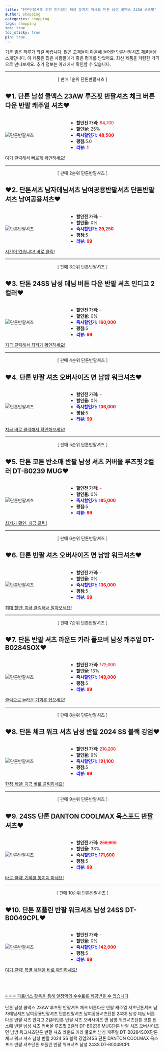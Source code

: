 ```yaml
---
title: "단톤반팔셔츠 추천 인기있는 제품 놓치지 마세요 단톤 남성 쿨맥스 23AW 루즈핏"
author: shopping
categories: shopping
tags: shopping
toc: true
toc_sticky: true
pin: true
---
```

기분 좋은 하루가 되길 바랍니다. 많은 고객들이 마음에 들어한 단톤반팔셔츠 제품들을 소개합니다. 이 제품은 많은 사람들에게 좋은 평가를 받았어요. 최신 제품을 저렴한 가격으로 만나보세요. 추가 정보는 아래에서 확인할 수 있습니다.

---
<p class="toplist" style="margin: 0 auto; display: block; width: fit-content;">[ 판매 1순위 단톤반팔셔츠 ]</p>

<h2><strong>❤️1. 단톤 남성 쿨맥스 23AW 루즈핏 반팔셔츠 체크 버튼다운 반팔 캐주얼 셔츠❤️</strong></h2>

<div style="display: flex; align-items: center;">
    <div style="flex: 0.4;">
        <img src="https://thumbnail6.coupangcdn.com/thumbnails/remote/230x230ex/image/vendor_inventory/32a1/68a78881cb48b1be4f070376b0851e89eb6352f1f2831afb9801f66833fc.jpg" alt="단톤반팔셔츠" style="max-width: 100%;">
    </div>
    <div style="flex: 0.6; margin-left: 10px;">
        <ul>
            <li><strong>할인전 가격:</strong> <del style="color: red;">64,700</del></li>
            <li><strong>할인율:</strong> 25%</li>
            <li><span style='color:blue'><strong>즉시할인가:</strong></span> <span style='color:red'><strong>48,500</strong></span></li>
            <li><strong>평점:</strong>5.0</li>
            <li><span style='color:blue'><strong>리뷰:</strong></span> <span style='color:red'><strong>1</strong></span></li>
        </ul>
    </div>
</div>
<div class="center">
    <a href="https://selin100587001.github.io?lptag=AF9450613&subid=githubio&pageKey=8095556133&traceid=V0-153&itemId=22883455863&vendorItemId=89918032341" class="myButton">
        여기 클릭해서 빠르게 확인하세요!
    </a>
</div>


---
<p class="toplist" style="margin: 0 auto; display: block; width: fit-content;">[ 판매 2순위 단톤반팔셔츠 ]</p>

<h2><strong>❤️2. 단톤셔츠 남자데님셔츠 남여공용반팔셔츠 단톤반팔셔츠 남여공용셔츠❤️</strong></h2>

<div style="display: flex; align-items: center;">
    <div style="flex: 0.4;">
        <img src="https://thumbnail6.coupangcdn.com/thumbnails/remote/230x230ex/image/vendor_inventory/9b6c/fb79e35a019fcbfe46808e66424e43fbf4123696b66bfb2e0f028bbd4225.jpeg" alt="단톤반팔셔츠" style="max-width: 100%;">
    </div>
    <div style="flex: 0.6; margin-left: 10px;">
        <ul>
            <li><strong>할인전 가격:</strong> <del style="color: red;">-</del></li>
            <li><strong>할인율:</strong> 0%</li>
            <li><span style='color:blue'><strong>즉시할인가:</strong></span> <span style='color:red'><strong>29,250</strong></span></li>
            <li><strong>평점:</strong>5</li>
            <li><span style='color:blue'><strong>리뷰:</strong></span> <span style='color:red'><strong>99</strong></span></li>
        </ul>
    </div>
</div>
<div class="center">
    <a href="https://selin100587001.github.io?lptag=AF9450613&subid=githubio&pageKey=8192076121&traceid=V0-153&itemId=23448387550&vendorItemId=90475157891" class="myButton">
        시간이 없습니다! 바로 클릭!
    </a>
</div>


---
<p class="toplist" style="margin: 0 auto; display: block; width: fit-content;">[ 판매 3순위 단톤반팔셔츠 ]</p>

<h2><strong>❤️3. 단톤 24SS 남성 데님 버튼 다운 반팔 셔츠 인디고 2컬러❤️</strong></h2>

<div style="display: flex; align-items: center;">
    <div style="flex: 0.4;">
        <img src="https://thumbnail6.coupangcdn.com/thumbnails/remote/230x230ex/image/vendor_inventory/4422/ab91817d591bfaabd773cd5cb7abb056485aba46cdf673f6b36ea736eadb.jpg" alt="단톤반팔셔츠" style="max-width: 100%;">
    </div>
    <div style="flex: 0.6; margin-left: 10px;">
        <ul>
            <li><strong>할인전 가격:</strong> <del style="color: red;">-</del></li>
            <li><strong>할인율:</strong> 0%</li>
            <li><span style='color:blue'><strong>즉시할인가:</strong></span> <span style='color:red'><strong>160,000</strong></span></li>
            <li><strong>평점:</strong>5</li>
            <li><span style='color:blue'><strong>리뷰:</strong></span> <span style='color:red'><strong>99</strong></span></li>
        </ul>
    </div>
</div>
<div class="center">
    <a href="https://selin100587001.github.io?lptag=AF9450613&subid=githubio&pageKey=8040485807&traceid=V0-153&itemId=22509970286&vendorItemId=89552055585" class="myButton">
        지금 클릭해서 최저가 확인하세요!
    </a>
</div>


---
<p class="toplist" style="margin: 0 auto; display: block; width: fit-content;">[ 판매 4순위 단톤반팔셔츠 ]</p>

<h2><strong>❤️4. 단톤 반팔 셔츠 오버사이즈 면 남방 워크셔츠❤️</strong></h2>

<div style="display: flex; align-items: center;">
    <div style="flex: 0.4;">
        <img src="https://thumbnail8.coupangcdn.com/thumbnails/remote/230x230ex/image/vendor_inventory/4feb/9713f3c5aaf5fed9ad41affec4aba91d6bdddf4823b012e9f0cac3898949.jpg" alt="단톤반팔셔츠" style="max-width: 100%;">
    </div>
    <div style="flex: 0.6; margin-left: 10px;">
        <ul>
            <li><strong>할인전 가격:</strong> <del style="color: red;">-</del></li>
            <li><strong>할인율:</strong> 0%</li>
            <li><span style='color:blue'><strong>즉시할인가:</strong></span> <span style='color:red'><strong>136,000</strong></span></li>
            <li><strong>평점:</strong>5</li>
            <li><span style='color:blue'><strong>리뷰:</strong></span> <span style='color:red'><strong>99</strong></span></li>
        </ul>
    </div>
</div>
<div class="center">
    <a href="https://selin100587001.github.io?lptag=AF9450613&subid=githubio&pageKey=7288829070&traceid=V0-153&itemId=18624793071&vendorItemId=86566394507" class="myButton">
        지금 바로 클릭해서 확인해보세요!
    </a>
</div>


---
<p class="toplist" style="margin: 0 auto; display: block; width: fit-content;">[ 판매 5순위 단톤반팔셔츠 ]</p>

<h2><strong>❤️5. 단톤 코튼 반소매 반팔 남성 셔츠 커버올 루즈핏 2컬러 DT-B0239 MUG❤️</strong></h2>

<div style="display: flex; align-items: center;">
    <div style="flex: 0.4;">
        <img src="https://thumbnail9.coupangcdn.com/thumbnails/remote/230x230ex/image/vendor_inventory/704c/8707aa7851d531c9634a31460f1abb79f21c24269ce6c26b427b988d5d0d.jpg" alt="단톤반팔셔츠" style="max-width: 100%;">
    </div>
    <div style="flex: 0.6; margin-left: 10px;">
        <ul>
            <li><strong>할인전 가격:</strong> <del style="color: red;">-</del></li>
            <li><strong>할인율:</strong> 0%</li>
            <li><span style='color:blue'><strong>즉시할인가:</strong></span> <span style='color:red'><strong>185,000</strong></span></li>
            <li><strong>평점:</strong>5</li>
            <li><span style='color:blue'><strong>리뷰:</strong></span> <span style='color:red'><strong>99</strong></span></li>
        </ul>
    </div>
</div>
<div class="center">
    <a href="https://selin100587001.github.io?lptag=AF9450613&subid=githubio&pageKey=8040481222&traceid=V0-153&itemId=22509950774&vendorItemId=89552037080" class="myButton">
        최저가 확인, 지금 클릭!
    </a>
</div>


---
<p class="toplist" style="margin: 0 auto; display: block; width: fit-content;">[ 판매 6순위 단톤반팔셔츠 ]</p>

<h2><strong>❤️6. 단톤 반팔 셔츠 오버사이즈 면 남방 워크셔츠❤️</strong></h2>

<div style="display: flex; align-items: center;">
    <div style="flex: 0.4;">
        <img src="https://thumbnail8.coupangcdn.com/thumbnails/remote/230x230ex/image/vendor_inventory/4feb/9713f3c5aaf5fed9ad41affec4aba91d6bdddf4823b012e9f0cac3898949.jpg" alt="단톤반팔셔츠" style="max-width: 100%;">
    </div>
    <div style="flex: 0.6; margin-left: 10px;">
        <ul>
            <li><strong>할인전 가격:</strong> <del style="color: red;">-</del></li>
            <li><strong>할인율:</strong> 0%</li>
            <li><span style='color:blue'><strong>즉시할인가:</strong></span> <span style='color:red'><strong>136,000</strong></span></li>
            <li><strong>평점:</strong>5</li>
            <li><span style='color:blue'><strong>리뷰:</strong></span> <span style='color:red'><strong>99</strong></span></li>
        </ul>
    </div>
</div>
<div class="center">
    <a href="https://selin100587001.github.io?lptag=AF9450613&subid=githubio&pageKey=7462852654&traceid=V0-153&itemId=19455840579&vendorItemId=86566394512" class="myButton">
        최대 할인! 지금 클릭해서 알아보세요!
    </a>
</div>


---
<p class="toplist" style="margin: 0 auto; display: block; width: fit-content;">[ 판매 7순위 단톤반팔셔츠 ]</p>

<h2><strong>❤️7. 단톤 반팔 셔츠 라운드 카라 풀오버 남성 캐주얼 DT-B0284SOX❤️</strong></h2>

<div style="display: flex; align-items: center;">
    <div style="flex: 0.4;">
        <img src="https://thumbnail7.coupangcdn.com/thumbnails/remote/230x230ex/image/vendor_inventory/4cb9/5cb0d94e529ce4782535fb50e843d4cf3e90240e4107c85e59936245a610.jpg" alt="단톤반팔셔츠" style="max-width: 100%;">
    </div>
    <div style="flex: 0.6; margin-left: 10px;">
        <ul>
            <li><strong>할인전 가격:</strong> <del style="color: red;">172,000</del></li>
            <li><strong>할인율:</strong> 13%</li>
            <li><span style='color:blue'><strong>즉시할인가:</strong></span> <span style='color:red'><strong>149,000</strong></span></li>
            <li><strong>평점:</strong>5</li>
            <li><span style='color:blue'><strong>리뷰:</strong></span> <span style='color:red'><strong>99</strong></span></li>
        </ul>
    </div>
</div>
<div class="center">
    <a href="https://selin100587001.github.io?lptag=AF9450613&subid=githubio&pageKey=8070642830&traceid=V0-153&itemId=22715277207&vendorItemId=89750724727" class="myButton">
        클릭으로 놀라운 기회를 잡으세요!
    </a>
</div>


---
<p class="toplist" style="margin: 0 auto; display: block; width: fit-content;">[ 판매 8순위 단톤반팔셔츠 ]</p>

<h2><strong>❤️8. 단톤 체크 워크 셔츠 남성 반팔 2024 SS 블랙 깅엄❤️</strong></h2>

<div style="display: flex; align-items: center;">
    <div style="flex: 0.4;">
        <img src="https://thumbnail8.coupangcdn.com/thumbnails/remote/230x230ex/image/vendor_inventory/cb35/a76e80fcbd3d60a8e77f01e8c71154c868d60b273f873d9f441ee853d2f0.jpg" alt="단톤반팔셔츠" style="max-width: 100%;">
    </div>
    <div style="flex: 0.6; margin-left: 10px;">
        <ul>
            <li><strong>할인전 가격:</strong> <del style="color: red;">210,200</del></li>
            <li><strong>할인율:</strong> 9%</li>
            <li><span style='color:blue'><strong>즉시할인가:</strong></span> <span style='color:red'><strong>191,100</strong></span></li>
            <li><strong>평점:</strong>5</li>
            <li><span style='color:blue'><strong>리뷰:</strong></span> <span style='color:red'><strong>99</strong></span></li>
        </ul>
    </div>
</div>
<div class="center">
    <a href="https://selin100587001.github.io?lptag=AF9450613&subid=githubio&pageKey=8072398101&traceid=V0-153&itemId=22728471126&vendorItemId=89763826427" class="myButton">
        한정 세일! 지금 바로 클릭하세요!
    </a>
</div>


---
<p class="toplist" style="margin: 0 auto; display: block; width: fit-content;">[ 판매 9순위 단톤반팔셔츠 ]</p>

<h2><strong>❤️9. 24SS 단톤 DANTON COOLMAX 옥스포드 반팔 셔츠❤️</strong></h2>

<div style="display: flex; align-items: center;">
    <div style="flex: 0.4;">
        <img src="https://thumbnail6.coupangcdn.com/thumbnails/remote/230x230ex/image/vendor_inventory/f93a/d559457b85a2033c6be3924b500e9d74b3aeb42b5a4a8eda8823d6a72eb5.jpg" alt="단톤반팔셔츠" style="max-width: 100%;">
    </div>
    <div style="flex: 0.6; margin-left: 10px;">
        <ul>
            <li><strong>할인전 가격:</strong> <del style="color: red;">259,900</del></li>
            <li><strong>할인율:</strong> 33%</li>
            <li><span style='color:blue'><strong>즉시할인가:</strong></span> <span style='color:red'><strong>171,600</strong></span></li>
            <li><strong>평점:</strong>5</li>
            <li><span style='color:blue'><strong>리뷰:</strong></span> <span style='color:red'><strong>99</strong></span></li>
        </ul>
    </div>
</div>
<div class="center">
    <a href="https://selin100587001.github.io?lptag=AF9450613&subid=githubio&pageKey=8059939817&traceid=V0-153&itemId=22636880623&vendorItemId=89677885970" class="myButton">
        바로 클릭! 기회를 놓치지 마세요!
    </a>
</div>


---
<p class="toplist" style="margin: 0 auto; display: block; width: fit-content;">[ 판매 10순위 단톤반팔셔츠 ]</p>

<h2><strong>❤️10. 단톤 포플린 반팔 워크셔츠 남성 24SS DT-B0049CPL❤️</strong></h2>

<div style="display: flex; align-items: center;">
    <div style="flex: 0.4;">
        <img src="https://thumbnail7.coupangcdn.com/thumbnails/remote/230x230ex/image/vendor_inventory/6168/a639ca889b278755a6b06882ee2ed3e8d7ad48db81d2b8b34c607b8ba99b.png" alt="단톤반팔셔츠" style="max-width: 100%;">
    </div>
    <div style="flex: 0.6; margin-left: 10px;">
        <ul>
            <li><strong>할인전 가격:</strong> <del style="color: red;">-</del></li>
            <li><strong>할인율:</strong> 0%</li>
            <li><span style='color:blue'><strong>즉시할인가:</strong></span> <span style='color:red'><strong>142,000</strong></span></li>
            <li><strong>평점:</strong>5</li>
            <li><span style='color:blue'><strong>리뷰:</strong></span> <span style='color:red'><strong>99</strong></span></li>
        </ul>
    </div>
</div>
<div class="center">
    <a href="https://selin100587001.github.io?lptag=AF9450613&subid=githubio&pageKey=7991007290&traceid=V0-153&itemId=22212050499&vendorItemId=89258076709" class="myButton">
        여기 클릭! 특별 혜택을 바로 확인하세요!
    </a>
</div>

<br><br><br>[💦 💦 💦 파트너스 활동을 통해 일정액의 수수료를 제공받을 수 있습니다](https://link.coupang.com/a/bcpT2c)<br><br>단톤 남성 쿨맥스 23AW 루즈핏 반팔셔츠 체크 버튼다운 반팔 캐주얼 셔츠단톤셔츠 남자데님셔츠 남여공용반팔셔츠 단톤반팔셔츠 남여공용셔츠단톤 24SS 남성 데님 버튼 다운 반팔 셔츠 인디고 2컬러단톤 반팔 셔츠 오버사이즈 면 남방 워크셔츠단톤 코튼 반소매 반팔 남성 셔츠 커버올 루즈핏 2컬러 DT-B0239 MUG단톤 반팔 셔츠 오버사이즈 면 남방 워크셔츠단톤 반팔 셔츠 라운드 카라 풀오버 남성 캐주얼 DT-B0284SOX단톤 체크 워크 셔츠 남성 반팔 2024 SS 블랙 깅엄24SS 단톤 DANTON COOLMAX 옥스포드 반팔 셔츠단톤 포플린 반팔 워크셔츠 남성 24SS DT-B0049CPL